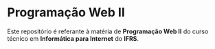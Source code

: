 # Programação Web II
Este repositório é referante à matéria de **Programação Web II** do curso técnico em **Informática para Internet** do **IFRS**.
